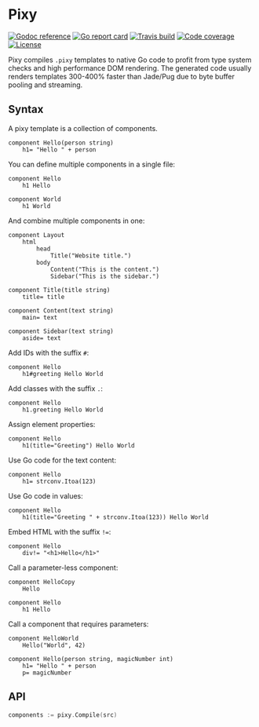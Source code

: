 # Pixy

[![Godoc reference][godoc-image]][godoc-url]
[![Go report card][goreportcard-image]][goreportcard-url]
[![Travis build][travis-image]][travis-url]
[![Code coverage][codecov-image]][codecov-url]
[![License][license-image]][license-url]

Pixy compiles `.pixy` templates to native Go code to profit from type system checks and high performance DOM rendering.
The generated code usually renders templates 300-400% faster than Jade/Pug due to byte buffer pooling and streaming.

## Syntax

A pixy template is a collection of components.

```jade
component Hello(person string)
	h1= "Hello " + person
```

You can define multiple components in a single file:

```jade
component Hello
	h1 Hello

component World
	h1 World
```

And combine multiple components in one:

```jade
component Layout
	html
		head
			Title("Website title.")
		body
			Content("This is the content.")
			Sidebar("This is the sidebar.")

component Title(title string)
	title= title

component Content(text string)
	main= text

component Sidebar(text string)
	aside= text
```

Add IDs with the suffix `#`:

```jade
component Hello
	h1#greeting Hello World
```

Add classes with the suffix `.`:

```jade
component Hello
	h1.greeting Hello World
```

Assign element properties:

```jade
component Hello
	h1(title="Greeting") Hello World
```

Use Go code for the text content:

```jade
component Hello
	h1= strconv.Itoa(123)
```

Use Go code in values:

```jade
component Hello
	h1(title="Greeting " + strconv.Itoa(123)) Hello World
```

Embed HTML with the suffix `!=`:

```jade
component Hello
	div!= "<h1>Hello</h1>"
```

Call a parameter-less component:

```jade
component HelloCopy
	Hello

component Hello
	h1 Hello
```

Call a component that requires parameters:

```jade
component HelloWorld
	Hello("World", 42)

component Hello(person string, magicNumber int)
	h1= "Hello " + person
	p= magicNumber
```

## API

```go
components := pixy.Compile(src)
```

[godoc-image]: https://godoc.org/github.com/aerogo/pixy?status.svg
[godoc-url]: https://godoc.org/github.com/aerogo/pixy
[goreportcard-image]: https://goreportcard.com/badge/github.com/aerogo/pixy
[goreportcard-url]: https://goreportcard.com/report/github.com/aerogo/pixy
[travis-image]: https://travis-ci.org/aerogo/pixy.svg?branch=master
[travis-url]: https://travis-ci.org/aerogo/pixy
[codecov-image]: https://codecov.io/gh/aerogo/pixy/branch/master/graph/badge.svg
[codecov-url]: https://codecov.io/gh/aerogo/pixy
[license-image]: https://img.shields.io/badge/license-MIT-blue.svg
[license-url]: https://github.com/aerogo/pixy/blob/master/LICENSE

